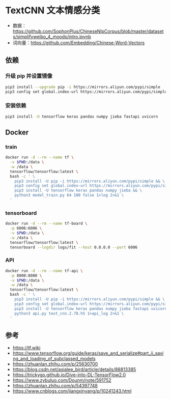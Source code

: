 # TextCNN 文本情感分类

* 数据：https://github.com/SophonPlus/ChineseNlpCorpus/blob/master/datasets/simplifyweibo_4_moods/intro.ipynb
* 词向量：https://github.com/Embedding/Chinese-Word-Vectors

## 依赖

### 升级 pip 并设置镜像

```bash
pip3 install --upgrade pip -i https://mirrors.aliyun.com/pypi/simple
pip3 config set global.index-url https://mirrors.aliyun.com/pypi/simple
```

### 安装依赖

```bash
pip3 install -U tensorflow keras pandas numpy jieba fastapi uvicorn
```

## Docker

### train

```bash
docker run -d --rm --name tf \
  -v $PWD:/data \
  -w /data \
  tensorflow/tensorflow:latest \
  bash -c ' \
    pip3 install -U pip -i https://mirrors.aliyun.com/pypi/simple && \
    pip3 config set global.index-url https://mirrors.aliyun.com/pypi/simple && \
    pip3 install -U tensorflow keras pandas numpy jieba && \
    python3 model_train.py 64 100 false 1>log 2>&1 \
  '
```

### tensorboard

```bash
docker run -d --rm --name tf-board \
  -p 6006:6006 \
  -v $PWD:/data \
  -w /data \
  tensorflow/tensorflow:latest \
  tensorboard --logdir logs/fit --host 0.0.0.0 --port 6006
```

### API

```bash
docker run -d --rm --name tf-api \
  -p 8000:8000 \
  -v $PWD:/data \
  -w /data \
  tensorflow/tensorflow:latest \
  bash -c ' \
    pip3 install -U pip -i https://mirrors.aliyun.com/pypi/simple && \
    pip3 config set global.index-url https://mirrors.aliyun.com/pypi/simple && \
    pip3 install -U tensorflow keras pandas numpy jieba fastapi uvicorn && \
    python3 api.py text_cnn.2.78.h5 1>api_log 2>&1 \
  '
```

## 参考

* https://tf.wiki
* https://www.tensorflow.org/guide/keras/save_and_serialize#part_ii_saving_and_loading_of_subclassed_models
* https://zhuanlan.zhihu.com/p/25630700
* https://blog.csdn.net/asialee_bird/article/details/88813385
* https://trickygo.github.io/Dive-into-DL-TensorFlow2.0
* https://www.zybuluo.com/Dounm/note/591752
* https://zhuanlan.zhihu.com/p/54397748
* https://www.cnblogs.com/jiangxinyang/p/10241243.html
